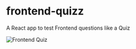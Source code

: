 # frontend-quizz
A React app to test Frontend questions like a Quiz

![Frontend Quiz]('./public/img/quizApp.png')
